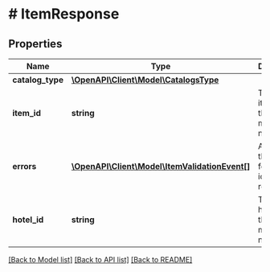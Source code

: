 # # ItemResponse

## Properties

Name | Type | Description | Notes
------------ | ------------- | ------------- | -------------
**catalog_type** | [**\OpenAPI\Client\Model\CatalogsType**](CatalogsType.md) |  |
**item_id** | **string** | The catalog item id in the merchant namespace | [optional]
**errors** | [**\OpenAPI\Client\Model\ItemValidationEvent[]**](ItemValidationEvent.md) | Array with the errors for the item id requested | [optional]
**hotel_id** | **string** | The catalog hotel id in the merchant namespace | [optional]

[[Back to Model list]](../../README.md#models) [[Back to API list]](../../README.md#endpoints) [[Back to README]](../../README.md)
